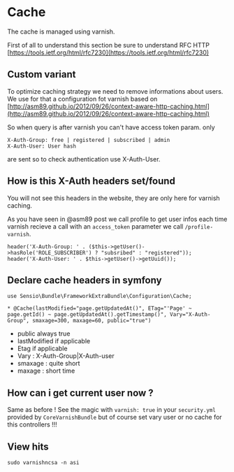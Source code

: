 # Cache

The cache is managed using varnish.

First of all to understand this section be sure to understand RFC HTTP [https://tools.ietf.org/html/rfc7230](https://tools.ietf.org/html/rfc7230)

## Custom variant

To optimize caching strategy we need to remove informations about users.
We use for that a configuration fot varnish based on [http://asm89.github.io/2012/09/26/context-aware-http-caching.html](http://asm89.github.io/2012/09/26/context-aware-http-caching.html)

So when query is after varnish you can't have access token param. only

````
X-Auth-Group: free | registered | subscribed | admin
X-Auth-User: User hash
````

are sent so to check authentication use X-Auth-User.

## How is this X-Auth headers set/found

You will not see this headers in the website, they are only here for varnish caching.

As you have seen in @asm89 post we call profile to get user infos each time varnish recieve a call with an `access_token` parameter we call `/profile-varnish`.

````
header('X-Auth-Group: ' . ($this->getUser()->hasRole('ROLE_SUBSCRIBER') ? "subsribed" : "registered"));
header('X-Auth-User: ' . $this->getUser()->getUuid());
````

## Declare cache headers in symfony

````
use Sensio\Bundle\FrameworkExtraBundle\Configuration\Cache;

* @Cache(lastModified="page.getUpdatedAt()", ETag="'Page' ~ page.getId() ~ page.getUpdatedAt().getTimestamp()", Vary="X-Auth-Group", smaxage=300, maxage=60, public="true")
````

* public always true
* lastModified if applicable 
* Etag if applicable
* Vary : X-Auth-Group|X-Auth-user
* smaxage : quite short 
* maxage : short time

## How can i get current user now ?

Same as before ! See the magic with `varnish: true` in your `security.yml` provided by `CoreVarnishBundle` but of course set vary user or no cache for this controllers !!!

## View hits

`````
sudo varnishncsa -n asi
`````

